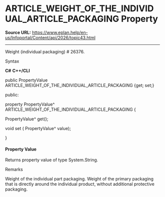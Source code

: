 # ARTICLE_WEIGHT_OF_THE_INDIVIDUAL_ARTICLE_PACKAGING Property

**Source URL:** https://www.eplan.help/en-us/Infoportal/Content/api/2026/topic43.html

---

Weight (individual packaging) # 26376.

Syntax

**C#**
**C++/CLI**


public PropertyValue ARTICLE_WEIGHT_OF_THE_INDIVIDUAL_ARTICLE_PACKAGING {get; set;}

public:

property PropertyValue^ ARTICLE_WEIGHT_OF_THE_INDIVIDUAL_ARTICLE_PACKAGING {

   PropertyValue^ get();

   void set (    PropertyValue^ value);

}


#### Property Value

Returns property value of type System.String.

Remarks

Weight of the individual part packaging. Weight of the primary packaging that is directly around the individual product, without additional protective packaging.
